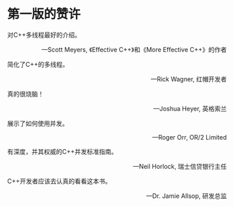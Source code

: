 # 第一版的赞许

对C++多线程最好的介绍。

<p align="right">—Scott Meyers, 《Effective C++》和《More Effective C++》的作者</p>

简化了C++的多线程。

<p align="right"> —Rick Wagner, 红帽开发者</p>

真的很烧脑！

<p align="right"> —Joshua Heyer, 英格索兰</p>

展示了如何使用并发。
<p align="right"> —Roger Orr, OR/2 Limited</p>

有深度，并其权威的C++并发标准指南。

<p align="right"> —Neil Horlock, 瑞士信贷银行主任</p>

C++开发者应该去认真的看看这本书。

<p align="right"> —Dr. Jamie Allsop, 研发总监</p>

